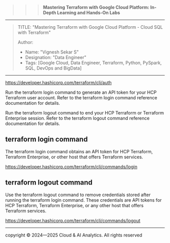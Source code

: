 >>> **Mastering Terraform with Google Cloud Platform: In-Depth Learning and Hands-On Labs** 
------------------------------------------------------------------------------------------------------------------------------------------------------------------------

> TITLE: "Mastering Terraform with Google Cloud Platform  - Cloud SQL with Terraform"
> 
> Author:
  >- Name: "Vignesh Sekar S"
  >- Designation: "Data Engineer"
  >- Tags: [Google Cloud, Data Engineer, Terraform, Python, PySpark, SQL, DevOps and BigData]

-----------------------------------------------------------------------------------------------------------------------------------------------------------------------
https://developer.hashicorp.com/terraform/cli/auth 

Run the terraform login command to generate an API token for your HCP Terraform user account. Refer to the terraform login command reference documentation for details.

Run the terraform logout command to end your HCP Terraform or Terraform Enterprise session. Refer to the terraform logout command reference documentation for details.

## terraform login command

The terraform login command obtains an API token for HCP Terraform, Terraform Enterprise, or other host that offers Terraform services.

https://developer.hashicorp.com/terraform/cli/commands/login

## terraform logout command

Use the terraform logout command to remove credentials stored after running the terraform login command. These credentials are API tokens for HCP Terraform, Terraform Enterprise, or any other host that offers Terraform services.

https://developer.hashicorp.com/terraform/cli/commands/logout






-----------------------------------------------------------------------------------------------------------------------------------------------------------------

  <div class="footer">
              copyright © 2024—2025 Cloud & AI Analytics. 
                                      All rights reserved
          </div>